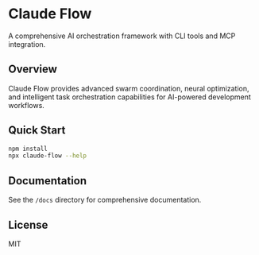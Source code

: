 # Claude Flow

A comprehensive AI orchestration framework with CLI tools and MCP integration.

## Overview

Claude Flow provides advanced swarm coordination, neural optimization, and intelligent task orchestration capabilities for AI-powered development workflows.

## Quick Start

```bash
npm install
npx claude-flow --help
```

## Documentation

See the `/docs` directory for comprehensive documentation.

## License

MIT
